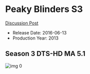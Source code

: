 # Peaky Blinders S3

[Discussion Post](https://www.avsforum.com/threads/bass-eq-for-filtered-movies.2995212/post-59355980)

* Release Date: 2016-06-13
* Production Year: 2013

## Season 3 DTS-HD MA 5.1

![img 0](https://i.imgur.com/Rs5TD68.jpg)

